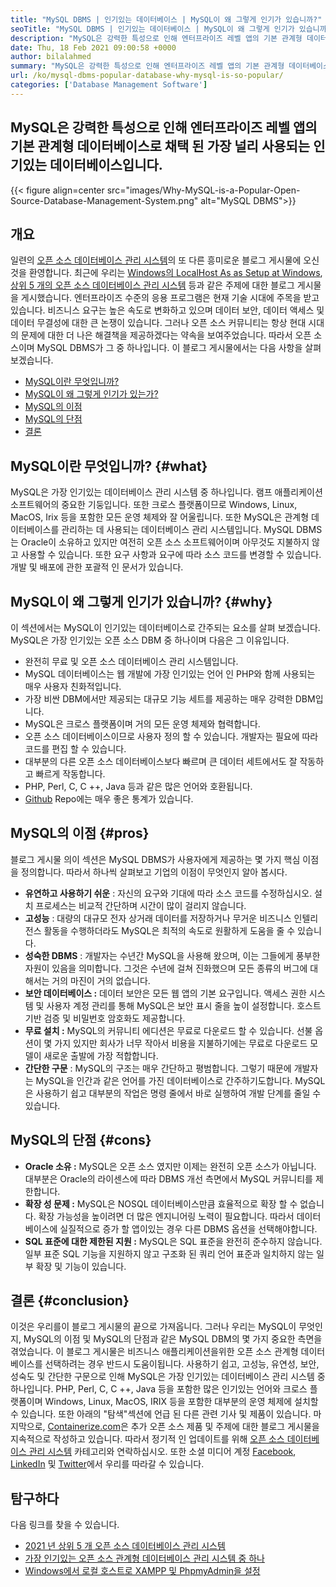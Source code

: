 ```yaml
---
title: "MySQL DBMS | 인기있는 데이터베이스 | MySQL이 왜 그렇게 인기가 있습니까?" 
seoTitle: "MySQL DBMS | 인기있는 데이터베이스 | MySQL이 왜 그렇게 인기가 있습니까?" 
description: "MySQL은 강력한 특성으로 인해 엔터프라이즈 레벨 앱의 기본 관계형 데이터베이스로 채택 된 가장 널리 사용되는 인기있는 데이터베이스입니다." 
date: Thu, 18 Feb 2021 09:00:58 +0000
author: bilalahmed
summary: "MySQL은 강력한 특성으로 인해 엔터프라이즈 레벨 앱의 기본 관계형 데이터베이스로 채택 된 가장 널리 사용되는 인기있는 데이터베이스입니다." 
url: /ko/mysql-dbms-popular-database-why-mysql-is-so-popular/
categories: ['Database Management Software']
---
```


## MySQL은 강력한 특성으로 인해 엔터프라이즈 레벨 앱의 기본 관계형 데이터베이스로 채택 된 가장 널리 사용되는 인기있는 데이터베이스입니다.

{{< figure align=center src="images/Why-MySQL-is-a-Popular-Open-Source-Database-Management-System.png" alt="MySQL DBMS">}}


## 개요
일련의 [오픈 소스 데이터베이스 관리 시스템][1]의 또 다른 흥미로운 블로그 게시물에 오신 것을 환영합니다. 최근에 우리는 [Windows의 LocalHost As as Setup at Windows][2], [상위 5 개의 오픈 소스 데이터베이스 관리 시스템][3] 등과 같은 주제에 대한 블로그 게시물을 게시했습니다. 엔터프라이즈 수준의 응용 프로그램은 현재 기술 시대에 주목을 받고 있습니다. 비즈니스 요구는 높은 속도로 변화하고 있으며 데이터 보안, 데이터 액세스 및 데이터 무결성에 대한 큰 논쟁이 있습니다. 그러나 오픈 소스 커뮤니티는 항상 현대 시대의 문제에 대한 더 나은 해결책을 제공하겠다는 약속을 보여주었습니다. 따라서 오픈 소스이며 MySQL DBMS가 그 중 하나입니다. 이 블로그 게시물에서는 다음 사항을 살펴 보겠습니다.
  * [MySQL이란 무엇입니까?][4]
  * [MySQL이 왜 그렇게 인기가 있는가?][5]
  * [MySQL의 이점][6]
  * [MySQL의 단점][7]
  * [결론][8]

## MySQL이란 무엇입니까? {#what}

MySQL은 가장 인기있는 데이터베이스 관리 시스템 중 하나입니다. 램프 애플리케이션 소프트웨어의 중요한 기둥입니다. 또한 크로스 플랫폼이므로 Windows, Linux, MacOS, Irix 등을 포함한 모든 운영 체제와 잘 어울립니다. 또한 MySQL은 관계형 데이터베이스를 관리하는 데 사용되는 데이터베이스 관리 시스템입니다. MySQL DBMS는 Oracle이 소유하고 있지만 여전히 오픈 소스 소프트웨어이며 아무것도 지불하지 않고 사용할 수 있습니다. 또한 요구 사항과 요구에 따라 소스 코드를 변경할 수 있습니다. 개발 및 배포에 관한 포괄적 인 문서가 있습니다.

## MySQL이 왜 그렇게 인기가 있습니까? {#why}

이 섹션에서는 MySQL이 인기있는 데이터베이스로 간주되는 요소를 살펴 보겠습니다. MySQL은 가장 인기있는 오픈 소스 DBM 중 하나이며 다음은 그 이유입니다.
  * 완전히 무료 및 오픈 소스 데이터베이스 관리 시스템입니다.
  * MySQL 데이터베이스는 웹 개발에 가장 인기있는 언어 인 PHP와 함께 사용되는 매우 사용자 친화적입니다.
  * 가장 비싼 DBM에서만 제공되는 대규모 기능 세트를 제공하는 매우 강력한 DBM입니다.
  * MySQL은 크로스 플랫폼이며 거의 모든 운영 체제와 협력합니다.
  * 오픈 소스 데이터베이스이므로 사용자 정의 할 수 있습니다. 개발자는 필요에 따라 코드를 편집 할 수 있습니다.
  * 대부분의 다른 오픈 소스 데이터베이스보다 빠르며 큰 데이터 세트에서도 잘 작동하고 빠르게 작동합니다.
  * PHP, Perl, C, C ++, Java 등과 같은 많은 언어와 호환됩니다.
  * [Github][9] Repo에는 매우 좋은 통계가 있습니다.

## MySQL의 이점 {#pros}

블로그 게시물 의이 섹션은 MySQL DBMS가 사용자에게 제공하는 몇 가지 핵심 이점을 정의합니다. 따라서 하나씩 살펴보고 기업의 이점이 무엇인지 알아 봅시다.
* **유연하고 사용하기 쉬운** : 자신의 요구와 기대에 따라 소스 코드를 수정하십시오. 설치 프로세스는 비교적 간단하며 시간이 많이 걸리지 않습니다.
* **고성능** : 대량의 대규모 전자 상거래 데이터를 저장하거나 무거운 비즈니스 인텔리전스 활동을 수행하더라도 MySQL은 최적의 속도로 원활하게 도움을 줄 수 있습니다.
* **성숙한 DBMS** : 개발자는 수년간 MySQL을 사용해 왔으며, 이는 그들에게 풍부한 자원이 있음을 의미합니다. 그것은 수년에 걸쳐 진화했으며 모든 종류의 버그에 대해서는 거의 마진이 거의 없습니다.
* **보안 데이터베이스 :**  데이터 보안은 모든 웹 앱의 기본 요구입니다. 액세스 권한 시스템 및 사용자 계정 관리를 통해 MySQL은 보안 표시 줄을 높이 설정합니다. 호스트 기반 검증 및 비밀번호 암호화도 제공합니다.
* **무료 설치 :**  MySQL의 커뮤니티 에디션은 무료로 다운로드 할 수 있습니다. 선불 옵션이 몇 가지 있지만 회사가 너무 작아서 비용을 지불하기에는 무료로 다운로드 모델이 새로운 출발에 가장 적합합니다.
* **간단한 구문** : MySQL의 구조는 매우 간단하고 평범합니다. 그렇기 때문에 개발자는 MySQL을 인간과 같은 언어를 가진 데이터베이스로 간주하기도합니다. MySQL은 사용하기 쉽고 대부분의 작업은 명령 줄에서 바로 실행하여 개발 단계를 줄일 수 있습니다.

## MySQL의 단점 {#cons}

* **Oracle 소유 :**  MySQL은 오픈 소스 였지만 이제는 완전히 오픈 소스가 아닙니다. 대부분은 Oracle의 라이센스에 따라 DBMS 개선 측면에서 MySQL 커뮤니티를 제한합니다.
* **확장 성 문제 :**  MySQL은 NOSQL 데이터베이스만큼 효율적으로 확장 할 수 없습니다. 확장 가능성을 높이려면 더 많은 엔지니어링 노력이 필요합니다. 따라서 데이터베이스에 실질적으로 증가 할 앱이있는 경우 다른 DBMS 옵션을 선택해야합니다.
* **SQL 표준에 대한 제한된 지원 :**  MySQL은 SQL 표준을 완전히 준수하지 않습니다. 일부 표준 SQL 기능을 지원하지 않고 구조화 된 쿼리 언어 표준과 일치하지 않는 일부 확장 및 기능이 있습니다.

## 결론 {#conclusion}

이것은 우리를이 블로그 게시물의 끝으로 가져옵니다. 그러나 우리는 MySQL이 무엇인지, MySQL의 이점 및 MySQL의 단점과 같은 MySQL DBM의 몇 가지 중요한 측면을 겪었습니다. 이 블로그 게시물은 비즈니스 애플리케이션을위한 오픈 소스 관계형 데이터베이스를 선택하려는 경우 반드시 도움이됩니다. 사용하기 쉽고, 고성능, 유연성, 보안, 성숙도 및 간단한 구문으로 인해 MySQL은 가장 인기있는 데이터베이스 관리 시스템 중 하나입니다. PHP, Perl, C, C ++, Java 등을 포함한 많은 인기있는 언어와 크로스 플랫폼이며 Windows, Linux, MacOS, IRIX 등을 포함한 대부분의 운영 체제에 설치할 수 있습니다. 또한 아래의 "탐색"섹션에 언급 된 다른 관련 기사 및 제품이 있습니다.
마지막으로, [Containerize.com][10]은 추가 오픈 소스 제품 및 주제에 대한 블로그 게시물을 지속적으로 작성하고 있습니다. 따라서 정기적 인 업데이트를 위해 [오픈 소스 데이터베이스 관리 시스템][11] 카테고리와 연락하십시오. 또한 소셜 미디어 계정 [Facebook][12], [LinkedIn][13] 및 [Twitter][14]에서 우리를 따라갈 수 있습니다.

## 탐구하다
다음 링크를 찾을 수 있습니다.
  * [2021 년 상위 5 개 오픈 소스 데이터베이스 관리 시스템][3]
  * [가장 인기있는 오픈 소스 관계형 데이터베이스 관리 시스템 중 하나][15]
  * [Windows에서 로컬 호스트로 XAMPP 및 PhpmyAdmin을 설정][2]



[1]: https://blog.containerize.com/category/database-management-software/
[2]: https://blog.containerize.com/database-management-software/how-to-setup-xampp-and-phpmyadmin-as-localhost-on-windows/
[3]: https://blog.containerize.com/2021/02/12/top-5-open-source-dbms-software-in-2021-mysql-and-alternatives/
[4]: #what
[5]: #why
[6]: #pros
[7]: #cons
[8]: #conclusion
[9]: https://github.com/mysql/mysql-server
[10]: https://www.containerize.com/
[11]: https://products.containerize.com/database-management-system
[12]: https://web.facebook.com/containerize
[13]: https://www.linkedin.com/company/containerize/
[14]: https://twitter.com/containerize_co
[15]: https://products.containerize.com/database-management-system/mysql
